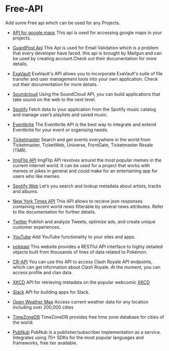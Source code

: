 # Free-API
Add some Free api which can be used for any Projects.


- [API for google maps](https://developers.google.com/maps/documentation/javascript/)
  This api is used for accessing google maps in your projects.

- [GuardPost Api](https://documentation.mailgun.com/en/latest/api-email-validation.html)
  This Api is used for Email Validation which is a problem that every developer have faced. this api is brought by Mailgun and can be    used by creating account.Check out their documentation for more details.

- [ExaVault](https://www.exavault.com/developer/api-docs)
  ExaVault's API allows you to incorporate ExaVault's suite of file transfer and user management tools into your own application. Check   out their documentation for more details.

- [Soundcloud](https://developers.soundcloud.com/docs/api/guide)
  Using the SoundCloud API, you can build applications that take sound on the web to the next level.

- [Spotify](https://developer.spotify.com/web-api/)
  Fetch data to your application from the Spotify music catalog and manage user’s playlists and saved music.

- [Eventbrite](https://www.eventbrite.com/developer/v3/)
  The Eventbrite API is the best way to integrate and extend Eventbrite for your event or organising needs.

- [Ticketmaster](https://developer.ticketmaster.com/products-and-docs/apis/getting-started/)
  Search and get events everywhere in the world from Ticketmaster, TicketWeb, Universe, FrontGate, Ticketmaster Resale (TMR).

- [ImgFlip API](https://api.imgflip.com/)
  ImgFlip API revolves around the most popular memes in the current internet world. It can be used for a project that works with memes     or jokes in general and could make for an entertaining app for users who like memes.  

- [Spotify Web](https://developer.spotify.com/web-api/)
  Let’s you search and lookup metadata about artists, tracks and albums.

- [New York Times API](https://developer.nytimes.com/)
  This API allows to recieve json responses containing recent world news filterable by several news attributes. Refer to the           documentation for further details.

- [Twitter](https://developer.twitter.com/)
  Publish and analyze Tweets, optimize ads, and create unique customer experiences.

- [YouTube](https://developers.google.com/youtube/)
  Add YouTube functionality to your sites and apps.

- [pokéapi](https://pokeapi.co/)
  This website provides a RESTful API interface to highly detailed objects built from thousands of lines of data related to Pokémon.

- [CR-API](https://docs.cr-api.com/)
  You can use this API to access Clash Royale API endpoints, which can get information about Clash Royale. At the moment, you can access   profile and clan data.

- [XKCD](https://xkcd.com/json.html)
  API for retrieving metadata on the popular webcomic [XKCD](https://xkcd.com/)

- [Slack](https://api.slack.com/)
  API for building apps for Slack.

- [Open Weather Map](https://openweathermap.org/api)
  Access current weather data for any location including over 200,000 cities

- [TimeZoneDB](https://timezonedb.com/)
  TimeZoneDB provides free time zone database for cities of the world.
  
- [PubNub](https://www.pubnub.com/docs)
  PubNub is a publisher/subscriber implementation as a service. Integrates using 70+ SDKs for the most popular languages and frameworks,
  free tier available.
